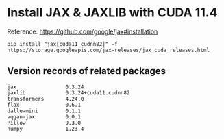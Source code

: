 # Install JAX & JAXLIB with CUDA 11.4
Reference: https://github.com/google/jax#installation
```
pip install "jax[cuda11_cudnn82]" -f https://storage.googleapis.com/jax-releases/jax_cuda_releases.html
```

## Version records of related packages
```
jax                0.3.24
jaxlib             0.3.24+cuda11.cudnn82
transformers       4.24.0
flax               0.6.1
dalle-mini         0.1.1
vqgan-jax          0.0.1
Pillow             9.3.0
numpy              1.23.4
```

